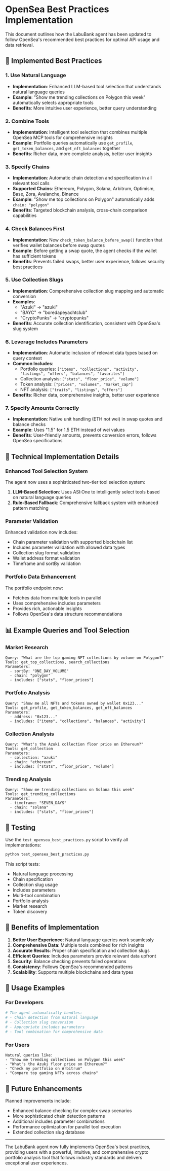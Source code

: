 # OpenSea Best Practices Implementation

This document outlines how the LabuBank agent has been updated to follow OpenSea's recommended best practices for optimal API usage and data retrieval.

## 🎯 Implemented Best Practices

### 1. **Use Natural Language**

- **Implementation**: Enhanced LLM-based tool selection that understands natural language queries
- **Example**: "Show me trending collections on Polygon this week" automatically selects appropriate tools
- **Benefits**: More intuitive user experience, better query understanding

### 2. **Combine Tools**

- **Implementation**: Intelligent tool selection that combines multiple OpenSea MCP tools for comprehensive insights
- **Example**: Portfolio queries automatically use `get_profile`, `get_token_balances`, and `get_nft_balances` together
- **Benefits**: Richer data, more complete analysis, better user insights

### 3. **Specify Chains**

- **Implementation**: Automatic chain detection and specification in all relevant tool calls
- **Supported Chains**: Ethereum, Polygon, Solana, Arbitrum, Optimism, Base, Zora, Avalanche, Binance
- **Example**: "Show me top collections on Polygon" automatically adds `chain: "polygon"`
- **Benefits**: Targeted blockchain analysis, cross-chain comparison capabilities

### 4. **Check Balances First**

- **Implementation**: New `check_token_balance_before_swap()` function that verifies wallet balances before swap quotes
- **Example**: Before getting a swap quote, the agent checks if the wallet has sufficient tokens
- **Benefits**: Prevents failed swaps, better user experience, follows security best practices

### 5. **Use Collection Slugs**

- **Implementation**: Comprehensive collection slug mapping and automatic conversion
- **Examples**:
  - "Azuki" → "azuki"
  - "BAYC" → "boredapeyachtclub"
  - "CryptoPunks" → "cryptopunks"
- **Benefits**: Accurate collection identification, consistent with OpenSea's slug system

### 6. **Leverage Includes Parameters**

- **Implementation**: Automatic inclusion of relevant data types based on query context
- **Common Includes**:
  - Portfolio queries: `["items", "collections", "activity", "listings", "offers", "balances", "favorites"]`
  - Collection analysis: `["stats", "floor_price", "volume"]`
  - Token analysis: `["prices", "volumes", "market_cap"]`
  - NFT analysis: `["traits", "listings", "offers"]`
- **Benefits**: Richer data, comprehensive insights, better user experience

### 7. **Specify Amounts Correctly**

- **Implementation**: Native unit handling (ETH not wei) in swap quotes and balance checks
- **Example**: Uses "1.5" for 1.5 ETH instead of wei values
- **Benefits**: User-friendly amounts, prevents conversion errors, follows OpenSea specifications

## 🔧 Technical Implementation Details

### Enhanced Tool Selection System

The agent now uses a sophisticated two-tier tool selection system:

1. **LLM-Based Selection**: Uses ASI:One to intelligently select tools based on natural language queries
2. **Rule-Based Fallback**: Comprehensive fallback system with enhanced pattern matching

### Parameter Validation

Enhanced validation now includes:

- Chain parameter validation with supported blockchain list
- Includes parameter validation with allowed data types
- Collection slug format validation
- Wallet address format validation
- Timeframe and sortBy validation

### Portfolio Data Enhancement

The portfolio endpoint now:

- Fetches data from multiple tools in parallel
- Uses comprehensive includes parameters
- Provides rich, actionable insights
- Follows OpenSea's data structure recommendations

## 📊 Example Queries and Tool Selection

### Market Research

```
Query: "What are the top gaming NFT collections by volume on Polygon?"
Tools: get_top_collections, search_collections
Parameters:
  - sortBy: "ONE_DAY_VOLUME"
  - chain: "polygon"
  - includes: ["stats", "floor_prices"]
```

### Portfolio Analysis

```
Query: "Show me all NFTs and tokens owned by wallet 0x123..."
Tools: get_profile, get_token_balances, get_nft_balances
Parameters:
  - address: "0x123..."
  - includes: ["items", "collections", "balances", "activity"]
```

### Collection Analysis

```
Query: "What's the Azuki collection floor price on Ethereum?"
Tools: get_collection
Parameters:
  - collection: "azuki"
  - chain: "ethereum"
  - includes: ["stats", "floor_price", "volume"]
```

### Trending Analysis

```
Query: "Show me trending collections on Solana this week"
Tools: get_trending_collections
Parameters:
  - timeframe: "SEVEN_DAYS"
  - chain: "solana"
  - includes: ["stats", "floor_prices"]
```

## 🧪 Testing

Use the `test_opensea_best_practices.py` script to verify all implementations:

```bash
python test_opensea_best_practices.py
```

This script tests:

- Natural language processing
- Chain specification
- Collection slug usage
- Includes parameters
- Multi-tool combination
- Portfolio analysis
- Market research
- Token discovery

## 🚀 Benefits of Implementation

1. **Better User Experience**: Natural language queries work seamlessly
2. **Comprehensive Data**: Multiple tools combined for rich insights
3. **Accurate Results**: Proper chain specification and collection slugs
4. **Efficient Queries**: Includes parameters provide relevant data upfront
5. **Security**: Balance checking prevents failed operations
6. **Consistency**: Follows OpenSea's recommended patterns
7. **Scalability**: Supports multiple blockchains and data types

## 📝 Usage Examples

### For Developers

```python
# The agent automatically handles:
# - Chain detection from natural language
# - Collection slug conversion
# - Appropriate includes parameters
# - Tool combination for comprehensive data
```

### For Users

```
Natural queries like:
- "Show me trending collections on Polygon this week"
- "What's the Azuki floor price on Ethereum?"
- "Check my portfolio on Arbitrum"
- "Compare top gaming NFTs across chains"
```

## 🔮 Future Enhancements

Planned improvements include:

- Enhanced balance checking for complex swap scenarios
- More sophisticated chain detection patterns
- Additional includes parameter combinations
- Performance optimization for parallel tool execution
- Extended collection slug database

---

The LabuBank agent now fully implements OpenSea's best practices, providing users with a powerful, intuitive, and comprehensive crypto portfolio analysis tool that follows industry standards and delivers exceptional user experiences.
